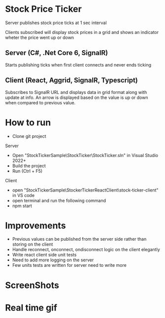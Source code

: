 
# Stock Price Ticker

Server publishes stock price ticks at 1 sec interval

Clients subscribed will display stock prices in a grid and shows an 
indicator wheter the price went up or down  

## Server (C#, .Net Core 6, SignalR)

Starts publishing ticks when first client connects and never ends ticking

## Client (React, Aggrid, SignalR, Typescript)

Subscribes to SignalR URL and displays data in grid format along with update at info.
An arrow is displayed based on the value is up or down when compared to previous value.

# How to run

- Clone git project

Server

- Open "StockTickerSample\StockTicker\StockTicker.sln" in Visual Studio 2022+
- Build the project
- Run (Ctrl + F5)

Client
- open "StockTickerSample\StockerTickerReactClient\stock-ticker-client" in VS code
- open terminal and run the following command 
- npm start

# Improvements 

- Previous values can be published from the server side rather than storing on the client
- Handle reconnect, onconnect, ondisconnect logic on the client elegantly
- Write react client side unit tests
- Need to add more logging on the server
- Few units tests are written for server need to write more

# ScreenShots 

# Real time gif


 

